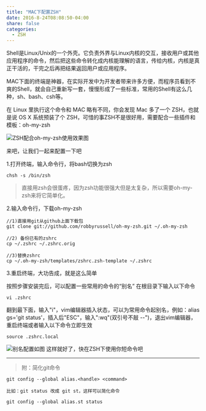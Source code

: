 ```yaml
---
title: "MAC下配置ZSH"
date: 2016-8-24T08:08:50-04:00
share: false
categories:
  - ZSH
---
```


Shell是Linux/Unix的一个外壳。它负责外界与Linux内核的交互，接收用户或其他应用程序的命令，然后把这些命令转化成内核能理解的语言，传给内核，内核是真正干活的，干完之后再把结果返回用户或应用程序。

MAC下面的终端是神器，在实际开发中为开发者带来许多方便，而程序员看到不爽的Shell，就会自己重新写一套，慢慢形成了一些标准，常用的Shell有这么几种，sh、bash、csh等。

在 Linux 里执行这个命令和 MAC 略有不同，你会发现 Mac 多了一个 ZSH，也就是说 OS X 系统预装了个 ZSH，可惜的事ZSH不是很好用，需要配合一些插件和模板：oh-my-zsh

![ZSH配合oh-my-zsh使用效果图](http://upload-images.jianshu.io/upload_images/1712780-0d009c638e8b94eb.jpg?imageMogr2/auto-orient/strip%7CimageView2/2/w/1240)

来吧，让我们一起来配置一下吧

1.打开终端，输入命令行，将bash切换为zsh
```
chsh -s /bin/zsh
```
>直接用zsh会很蛋疼，因为zsh功能很强大但是太复杂，所以需要oh-my-zsh来将它简单化。

2.输入命令行，下载oh-my-zsh
```
//1)直接用git从github上面下载包
git clone git://github.com/robbyrussell/oh-my-zsh.git ~/.oh-my-zsh 
```
```
//2) 备份已有的zshrc
cp ~/.zshrc ~/.zshrc.orig
```
```
//3)替换zshrc
cp ~/.oh-my-zsh/templates/zshrc.zsh-template ~/.zshrc
```
3.重启终端，大功告成，就是这么简单

按照步骤安装完后，可以配置一些常用的命令的“别名”
在根目录下输入以下命令
```
vi .zshrc
```
翻到最下面，输入"i"，vim编辑器插入状态，可以为常用命令起别名，例如：alias gs='git status'，插入后"ESC"，输入":wq"(双引号不敲 --")，退出vim编辑器，重启终端或者输入以下命令立即生效
```
source .zshrc.local
```
![别名配置如图](http://upload-images.jianshu.io/upload_images/1712780-9e5568668755fa8c.jpg?imageMogr2/auto-orient/strip%7CimageView2/2/w/1240)
这样就好了，快在ZSH下使用你短命令吧

***
>附：简化git命令

```
git config --global alias.<handle> <command>

比如：git status 改成 git st，这样可以简化命令

git config --global alias.st status
```

